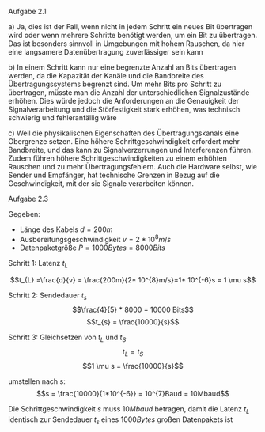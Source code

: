 
Aufgabe 2.1

a) 
Ja, dies ist der Fall, wenn nicht in jedem Schritt ein neues Bit übertragen wird oder wenn mehrere Schritte benötigt werden, um ein Bit zu übertragen. Das ist besonders sinnvoll in Umgebungen mit hohem Rauschen, da hier eine langsamere Datenübertragung zuverlässiger sein kann

b)
In einem Schritt kann nur eine begrenzte Anzahl an Bits übertragen werden, da die Kapazität der Kanäle und die Bandbreite des Übertragungssystems begrenzt sind. Um mehr Bits pro Schritt zu übertragen, müsste man die Anzahl der unterschiedlichen Signalzustände erhöhen. Dies würde jedoch die Anforderungen an die Genauigkeit der Signalverarbeitung und die Störfestigkeit stark erhöhen, was technisch schwierig und fehleranfällig wäre

c) 
Weil die physikalischen Eigenschaften des Übertragungskanals eine Obergrenze setzen. Eine höhere Schrittgeschwindigkeit erfordert mehr Bandbreite, und das kann zu Signalverzerrungen und Interferenzen führen. Zudem führen höhere Schrittgeschwindigkeiten zu einem erhöhten Rauschen und zu mehr Übertragungsfehlern. Auch die Hardware selbst, wie Sender und Empfänger, hat technische Grenzen in Bezug auf die Geschwindigkeit, mit der sie Signale verarbeiten können.

Aufgabe 2.3

Gegeben:
- Länge des Kabels $d = 200 m$
- Ausbereitungsgeschwindigkeit $v = 2 * 10^{8}m/s$
- Datenpaketgröße $P = 1000 Bytes = 8000Bits$

Schritt 1: Latenz $t_{L}$

$$t_{L} =\frac{d}{v} = \frac{200m}{2* 10^{8}m/s}=1* 10^{-6}s = 1 \mu s$$

Schritt 2: Sendedauer $t_{s}$
$$\frac{4}{5} * 8000 = 10000 Bits$$
$$t_{s} = \frac{10000}{s}$$

Schritt 3: Gleichsetzen von $t_{L}$ und $t_{S}$
$$t_{L} =t_{S}$$
$$1 \mu s = \frac{10000}{s}$$

umstellen nach s:
$$s = \frac{10000}{1*10^{-6}} = 10^{7}Baud = 10Mbaud$$

Die Schrittgeschwindigkeit $s$ muss $10Mbaud$ betragen, damit die Latenz $t_{L}$ identisch zur Sendedauer $t_{s}$ eines $1000Bytes$ großen Datenpakets ist